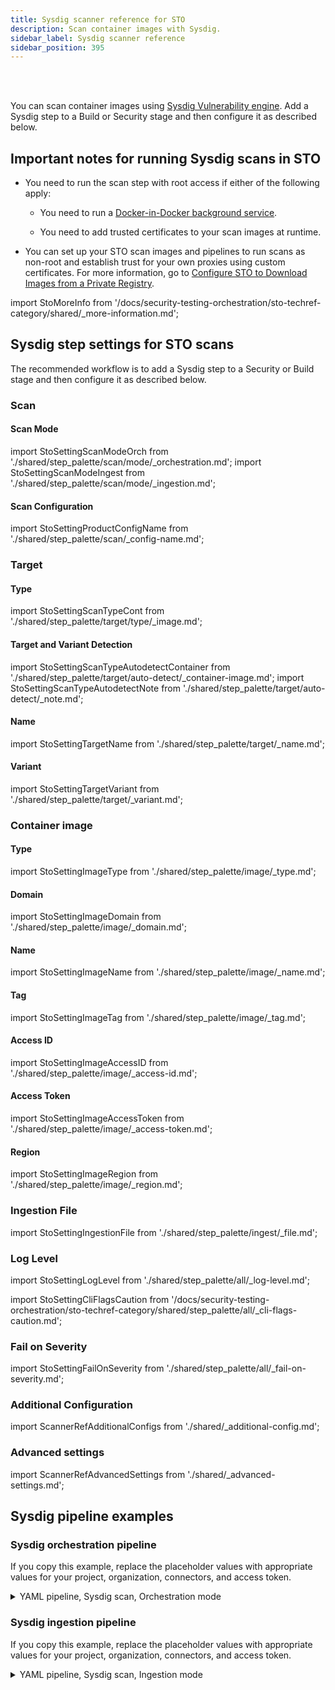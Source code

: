 ```yaml
---
title: Sysdig scanner reference for STO
description: Scan container images with Sysdig.
sidebar_label: Sysdig scanner reference
sidebar_position: 395
---
```


<DocsTag   text="Artifact scanners" backgroundColor= "#cbe2f9" textColor="#0b5cad" link="/docs/security-testing-orchestration/sto-techref-category/security-step-settings-reference#artifact-scanners"  />
<DocsTag  text="Orchestration" backgroundColor= "#e3cbf9" textColor="#5c0bad" link="/docs/security-testing-orchestration/orchestrate-and-ingest/run-an-orchestrated-scan-in-sto"  />
<DocsTag  text="Ingestion" backgroundColor= "#e3cbf9" textColor="#5c0bad" link="/docs/security-testing-orchestration/orchestrate-and-ingest/ingestion-workflows/ingest-scan-results-into-an-sto-pipeline/" />
<br/>
<br/>

You can scan container images using [Sysdig Vulnerability engine](https://docs.sysdig.com/en/docs/sysdig-secure/vulnerabilities/). Add a Sysdig step to a Build or Security stage and then configure it as described below. 


## Important notes for running Sysdig scans in STO

- You need to run the scan step with root access if either of the following apply:

  - You need to run a [Docker-in-Docker background service](/docs/security-testing-orchestration/sto-techref-category/security-step-settings-reference/#docker-in-docker-requirements-for-sto).

  - You need to add trusted certificates to your scan images at runtime. 

- You can set up your STO scan images and pipelines to run scans as non-root and establish trust for your own proxies using custom certificates. For more information, go to [Configure STO to Download Images from a Private Registry](/docs/security-testing-orchestration/use-sto/set-up-sto-pipelines/download-images-from-private-registry).


import StoMoreInfo from '/docs/security-testing-orchestration/sto-techref-category/shared/_more-information.md';

<StoMoreInfo />


## Sysdig step settings for STO scans

The recommended workflow is to add a Sysdig step to a Security or Build stage and then configure it as described below.


### Scan


#### Scan Mode

<!--  import StoSettingScanMode from './shared/step_palette/scan/_type.md'; -->
import StoSettingScanModeOrch from './shared/step_palette/scan/mode/_orchestration.md';
import StoSettingScanModeIngest from './shared/step_palette/scan/mode/_ingestion.md';


<!-- StoSettingScanMode / -->
<StoSettingScanModeOrch />
<StoSettingScanModeIngest />


#### Scan Configuration

import StoSettingProductConfigName from './shared/step_palette/scan/_config-name.md';

<StoSettingProductConfigName />


### Target


#### Type

import StoSettingScanTypeCont from './shared/step_palette/target/type/_image.md';

<StoSettingScanTypeCont />


#### Target and Variant Detection 

import StoSettingScanTypeAutodetectContainer from './shared/step_palette/target/auto-detect/_container-image.md';
import StoSettingScanTypeAutodetectNote from './shared/step_palette/target/auto-detect/_note.md';

<StoSettingScanTypeAutodetectContainer/>
<StoSettingScanTypeAutodetectNote/>


#### Name 

import StoSettingTargetName from './shared/step_palette/target/_name.md';

<StoSettingTargetName />


#### Variant

import StoSettingTargetVariant from './shared/step_palette/target/_variant.md';

<StoSettingTargetVariant  />


### Container image

#### Type

import StoSettingImageType from './shared/step_palette/image/_type.md';

<StoSettingImageType />


#### Domain

import StoSettingImageDomain from './shared/step_palette/image/_domain.md';

<StoSettingImageDomain />


#### Name

import StoSettingImageName from './shared/step_palette/image/_name.md';

<StoSettingImageName />


#### Tag

import StoSettingImageTag from './shared/step_palette/image/_tag.md';

<StoSettingImageTag />


#### Access ID

import StoSettingImageAccessID from './shared/step_palette/image/_access-id.md';

<StoSettingImageAccessID />


#### Access Token

import StoSettingImageAccessToken from './shared/step_palette/image/_access-token.md';

<StoSettingImageAccessToken />


#### Region  

import StoSettingImageRegion from './shared/step_palette/image/_region.md';

<StoSettingImageRegion />


### Ingestion File

import StoSettingIngestionFile from './shared/step_palette/ingest/_file.md';

<StoSettingIngestionFile  />


### Log Level

import StoSettingLogLevel from './shared/step_palette/all/_log-level.md';

<StoSettingLogLevel />

import StoSettingCliFlagsCaution from '/docs/security-testing-orchestration/sto-techref-category/shared/step_palette/all/_cli-flags-caution.md';

<StoSettingCliFlagsCaution />

### Fail on Severity

import StoSettingFailOnSeverity from './shared/step_palette/all/_fail-on-severity.md';

<StoSettingFailOnSeverity />


<!-- 
### Settings

You can add a `tool_args` setting to run the scanner with specific command-line arguments. For example, you can customize the security issues to detect using the scanners argument. To scan vulnerabilities only, specify `tool_args` = `--scanners vuln`. 

-->

### Additional Configuration

import ScannerRefAdditionalConfigs from './shared/_additional-config.md';

<ScannerRefAdditionalConfigs />


### Advanced settings

import ScannerRefAdvancedSettings from './shared/_advanced-settings.md';

<ScannerRefAdvancedSettings />


## Sysdig pipeline examples

### Sysdig orchestration pipeline

If you copy this example, replace the placeholder values with appropriate values for your project, organization, connectors, and access token.

<details>

<summary>
YAML pipeline, Sysdig scan, Orchestration mode
</summary>

```yaml
pipeline:
  name: sysdig test
  identifier: sysdig_test
  projectIdentifier: default
  orgIdentifier: default
  tags: {}
  stages:
    - stage:
        name: scan
        identifier: scan
        type: SecurityTests
        spec:
          cloneCodebase: false
          execution:
            steps:
              - step:
                  type: Background
                  name: docker
                  identifier: docker
                  spec:
                    connectorRef: YOUR_DOCKER_CONNECTOR_ID
                    image: docker:dind
                    shell: Sh
                    privileged: true
                    resources:
                      limits:
                        memory: 2Gi
                        cpu: 1000m
              - step:
                  type: Sysdig
                  name: Sysdig_1
                  identifier: Sysdig_1
                  spec:
                    mode: orchestration
                    config: default
                    target:
                      name: nodegoat
                      type: container
                      variant: latest
                    advanced:
                      log:
                        level: debug
                    privileged: true
                    image:
                      type: docker_v2
                      name: vulnerables/web-dvwa
                      tag: latest
                    auth:
                      access_token: <+secrets.getValue("YOUR_SYSDIG_ACCESS_TOKEN_SECRET")>
                      domain: https://app.us4.sysdig.com
                    imagePullPolicy: Always
                    resources:
                      limits:
                        memory: 2Gi
                  failureStrategies:
                    - onFailure:
                        errors:
                          - AllErrors
                        action:
                          type: MarkAsSuccess
              - step:
                  type: Run
                  name: Run_1
                  identifier: Run_1
                  spec:
                    connectorRef: YOUR_DOCKER_CONNECTOR_ID
                    image: alpine
                    shell: Sh
                    command: cat /harness/scan-logs
                  failureStrategies:
                    - onFailure:
                        errors:
                          - AllErrors
                        action:
                          type: MarkAsSuccess
          sharedPaths:
            - /addon/results
            - /var/run
          infrastructure:
            type: KubernetesDirect
            spec:
              connectorRef: YOUR_KUBERNETES_CLUSTER_CONNECTOR_ID
              namespace: YOUR_NAMESPACE
              automountServiceAccountToken: true
              nodeSelector: {}
              os: Linux


```

</details>

### Sysdig ingestion pipeline

If you copy this example, replace the placeholder values with appropriate values for your project, organization, connectors, and access token.

<details>

<summary>
YAML pipeline, Sysdig scan, Ingestion mode
</summary>

```yaml

pipeline:
  projectIdentifier: YOUR_PROJECT_ID
  orgIdentifier: YOUR_HARNESS_ORG_ID
  tags: {}
  stages:
    - stage:
        name: sysdig_ingest_scan
        identifier: sysdig_ingest_scan
        type: CI
        spec:
          cloneCodebase: true
          platform:
            os: Linux
            arch: Amd64
          runtime:
            type: Cloud
            spec: {}
          execution:
            steps:
              - step:
                  type: Run
                  name: Run_1
                  identifier: Run_1
                  spec:
                    shell: Sh
                    command: |-
                      # In this example, the codebase connector points to 
                      # https://github.com/GitHubGoneMad/sysdig-scans
                      cp /harness/sysdig-scan-results.json /shared/scan_results/
              - step:
                  type: Sysdig
                  name: Sysdig_1
                  identifier: Sysdig_1
                  spec:
                    mode: ingestion
                    config: default
                    target:
                      type: container
                      detection: manual
                      name: YOUR_CONTAINER_IMAGE_REPO/NAME
                      variant: YOUR_CONTAINER_IMAGE_NAME
                    advanced:
                      log:
                        level: info
                    privileged: false
                    ingestion:
                      file: /shared/scan_results/sysdig-scan-results.json
          sharedPaths:
            - /shared/scan_results/
  properties:
    ci:
      codebase:
        connectorRef: YOUR_CODE_REPO_CONNECTOR_ID
        repoName: YOUR_REPO_NAME
        build: <+input>
  identifier: sysdig_ingestion_test_v2
  name: sysdig_ingestion_test_v2



```

</details>




